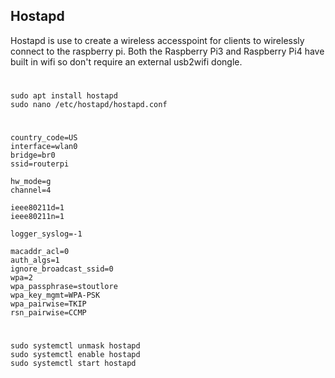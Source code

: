 ## Hostapd
Hostapd is use to create a wireless accesspoint for clients to wirelessly connect to the raspberry pi.  Both the Raspberry Pi3 and Raspberry Pi4 have built in wifi so don't require an external usb2wifi dongle.
#
    sudo apt install hostapd
    sudo nano /etc/hostapd/hostapd.conf
#
```
country_code=US
interface=wlan0
bridge=br0
ssid=routerpi

hw_mode=g
channel=4

ieee80211d=1
ieee80211n=1

logger_syslog=-1

macaddr_acl=0
auth_algs=1
ignore_broadcast_ssid=0
wpa=2
wpa_passphrase=stoutlore
wpa_key_mgmt=WPA-PSK
wpa_pairwise=TKIP
rsn_pairwise=CCMP

```
#
    sudo systemctl unmask hostapd
    sudo systemctl enable hostapd
    sudo systemctl start hostapd
